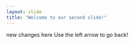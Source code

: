 ```yaml
---
layout: slide
title: "Welcome to our second slide!"
---
```

new changes here
Use the left arrow to go back!